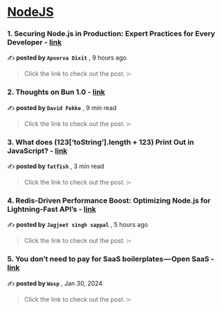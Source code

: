 
<h1><a href=https://medium.com/tag/nodejs/recommended target="_blank" rel="noopener noreferrer">NodeJS</a></h1>
<h3>1. Securing Node.js in Production: Expert Practices for Every Developer - <a href=https://medium.com/javascript-in-plain-english/securing-node-js-in-production-expert-practices-for-every-developer-9343c1ee0f79?source=tag_recommended_feed---------0-84----------nodejs----------7380232c_4309_4326_9052_e48c8cc98291------- target="_blank" rel="noopener noreferrer">link</a></h3>

✍️ **posted by `Apoorva Dixit`** <date> , 9 hours ago</date>

<blockquote>Click the link to check out the post. ⌲</blockquote>

<h3>2. Thoughts on Bun 1.0 - <a href=https://medium.com/javascript-in-plain-english/thoughts-on-bun-1-0-bcb103204900?source=tag_recommended_feed---------1-107----------nodejs----------7380232c_4309_4326_9052_e48c8cc98291------- target="_blank" rel="noopener noreferrer">link</a></h3>

✍️ **posted by `David Fekke`** <date> , 9 min read</date>

<blockquote>Click the link to check out the post. ⌲</blockquote>

<h3>3. What does (123[‘toString’].length + 123) Print Out in JavaScript? - <a href=https://medium.com/javascript-in-plain-english/what-does-123-tostring-length-123-print-out-in-javascript-f2e7dbac360e?source=tag_recommended_feed---------2-85----------nodejs----------7380232c_4309_4326_9052_e48c8cc98291------- target="_blank" rel="noopener noreferrer">link</a></h3>

✍️ **posted by `fatfish`** <date> , 3 min read</date>

<blockquote>Click the link to check out the post. ⌲</blockquote>

<h3>4. Redis-Driven Performance Boost: Optimizing Node.js for Lightning-Fast API’s - <a href=https://medium.com/@sappaljagjeet/redis-driven-performance-boost-optimizing-node-js-for-lightning-fast-apis-3186bde5eaf6?source=tag_recommended_feed---------3-84----------nodejs----------7380232c_4309_4326_9052_e48c8cc98291------- target="_blank" rel="noopener noreferrer">link</a></h3>

✍️ **posted by `Jagjeet singh sappal`** <date> , 5 hours ago</date>

<blockquote>Click the link to check out the post. ⌲</blockquote>

<h3>5. You don’t need to pay for SaaS boilerplates — Open SaaS - <a href=https://medium.com/@WaspLang/you-dont-need-to-pay-for-saas-boilerplates-open-saas-f4ee70bbe848?source=tag_recommended_feed---------4-107----------nodejs----------7380232c_4309_4326_9052_e48c8cc98291------- target="_blank" rel="noopener noreferrer">link</a></h3>

✍️ **posted by `Wasp`** <date> , Jan 30, 2024</date>

<blockquote>Click the link to check out the post. ⌲</blockquote>

